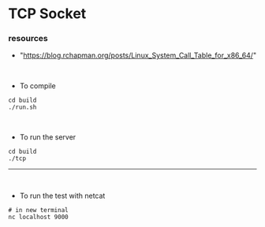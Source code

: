 # TCP Socket

### resources 

- "https://blog.rchapman.org/posts/Linux_System_Call_Table_for_x86_64/"

<br>

- To compile 

```
cd build
./run.sh
```

<br>

- To run the server
```
cd build
./tcp
```
--- 

<br>

- To run the test with netcat

```
# in new terminal 
nc localhost 9000
```

